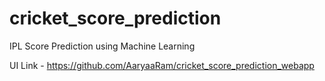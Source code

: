 # cricket_score_prediction
IPL Score Prediction using Machine Learning

UI Link - https://github.com/AaryaaRam/cricket_score_prediction_webapp
